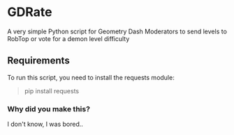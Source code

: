 # GDRate
A very simple Python script for Geometry Dash Moderators to send levels to RobTop or vote for a demon level difficulty

## Requirements
To run this script, you need to install the requests module:

> pip install requests

### Why did you make this?
I don't know, I was bored..
